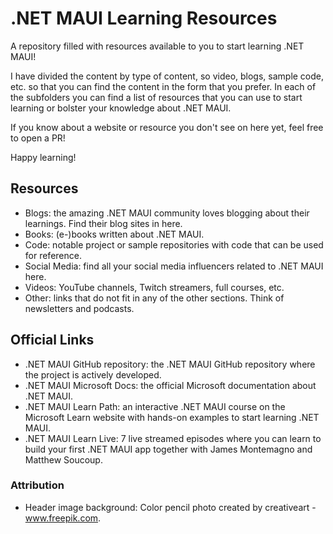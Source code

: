 

# .NET MAUI Learning Resources

A repository filled with resources available to you to start learning .NET MAUI!

I have divided the content by type of content, so video, blogs, sample code, etc. so that you can find the content in the form that you prefer. In each of the subfolders you can find a list of resources that you can use to start learning or bolster your knowledge about .NET MAUI.

If you know about a website or resource you don't see on here yet, feel free to open a PR!

Happy learning!

## Resources

* Blogs: the amazing .NET MAUI community loves blogging about their learnings. Find their blog sites in here.
* Books: (e-)books written about .NET MAUI.
* Code: notable project or sample repositories with code that can be used for reference.
* Social Media: find all your social media influencers related to .NET MAUI here.
* Videos: YouTube channels, Twitch streamers, full courses, etc.
* Other: links that do not fit in any of the other sections. Think of newsletters and podcasts.

## Official Links

* .NET MAUI GitHub repository: the .NET MAUI GitHub repository where the project is actively developed.
* .NET MAUI Microsoft Docs: the official Microsoft documentation about .NET MAUI.
* .NET MAUI Learn Path: an interactive .NET MAUI course on the Microsoft Learn website with hands-on examples to start learning .NET MAUI.
* .NET MAUI Learn Live: 7 live streamed episodes where you can learn to build your first .NET MAUI app together with James Montemagno and Matthew Soucoup.

### Attribution

* Header image background: Color pencil photo created by creativeart - www.freepik.com.
